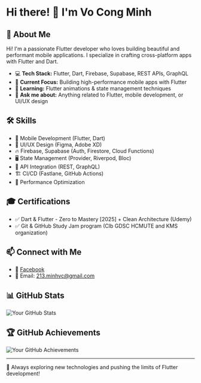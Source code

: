 # Hi there! 👋 I'm Vo Cong Minh

## 🚀 About Me
Hi! I'm a passionate Flutter developer who loves building beautiful and performant mobile applications. I specialize in crafting cross-platform apps with Flutter and Dart.

- 💻 **Tech Stack:** Flutter, Dart, Firebase, Supabase, REST APIs, GraphQL
- 🔭 **Current Focus:** Building high-performance mobile apps with Flutter
- 🌱 **Learning:** Flutter animations & state management techniques
- 💬 **Ask me about:** Anything related to Flutter, mobile development, or UI/UX design

## 🛠 Skills
- 📱 Mobile Development (Flutter, Dart)
- 🎨 UI/UX Design (Figma, Adobe XD)
- 🔥 Firebase, Supabase (Auth, Firestore, Cloud Functions)
- 🖥 State Management (Provider, Riverpod, Bloc)
- 📡 API Integration (REST, GraphQL)
- 🏗 CI/CD (Fastlane, GitHub Actions)
- 🚀 Performance Optimization

## 🎓 Certifications
- ✅ Dart & Flutter - Zero to Mastery [2025] + Clean Architecture  (Udemy)
- ✅ Git & GitHub Study Jam program (Clb GDSC HCMUTE and KMS organization)

## 📫 Connect with Me
- 📘 [Facebook]([https://facebook.com/vocongminh](https://www.facebook.com/vocong.minh.75470/))
- 📧 Email: 213.minhvc@gmail.com

## 📊 GitHub Stats
![Your GitHub Stats](https://github-readme-stats.vercel.app/api?username=your-github-username&show_icons=true&theme=radical)

## 🏆 GitHub Achievements
![Your GitHub Achievements](https://github-profile-trophy.vercel.app/?username=your-github-username&theme=darkhub&no-frame=true)

---
🚀 Always exploring new technologies and pushing the limits of Flutter development!
